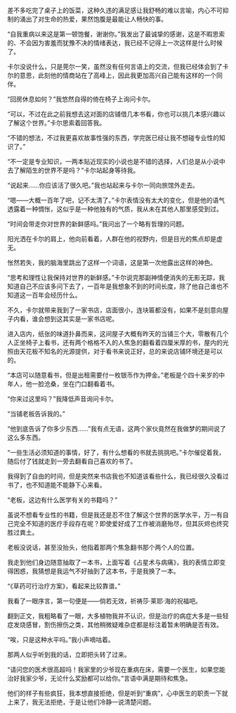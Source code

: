 差不多吃完了桌子上的饭菜，这种久违的满足感让我舒畅的难以言喻，内心不可抑制的涌出了对生命的热爱，果然饱腹是最能让人畅快的事。

“自我重病以来这是第一顿饱餐，谢谢你。”我发出了最诚挚的感谢，这是不暇思索的、不会因为害羞而犹豫不决的情绪表达，我已经不记得上一次这样是什么时候了。

卡尔没说什么，只是莞尔一笑，虽然没有任何言语上的交流，但我已经体会到了卡尔的意思，此刻他的情商站在了高峰上，因此我更加高兴自己能有这样的一个同伴。

“回房休息如何？”我悠然自得的倚在椅子上询问卡尔。

“可以，不过在此之前我想去这对面的店铺借几本书看，你也可以挑几本感兴趣以了解这个世界。”卡尔思索着回答我。

“不错的想法，不过我更喜欢故事性强的东西，学完医已经让我不想碰专业性的知识了。”

“不一定是专业知识，一两本贴近现实的小说也是不错的选择，人们总是从小说中去了解陌生的世界不是吗？”卡尔站起身等待我。

“说起来……你应该活了很久吧。”我也站起来与卡尔一同向旅馆外走去。

“嗯——大概一百年了吧，记不太清了。”卡尔表情没有太大的变化，但是他的语气透露着一种惆怅，这似乎是一种他独有的气质，我从未在其他人那里感受到过。

“时间会带走你对世界的新鲜感吗。”我问出了一个略有哲理的问题。

阳光洒在卡尔的肩上，他向前看着，人群在他的视野内，但是目光的焦点却是虚无。

怅然若失，我的脑海里跳出了这样一个词语，这是第一次他露出这样的神色。

“思考和理性让我保持对世界的新鲜感。”卡尔说完那副神情便消失的无影无踪，我知道自己不应该多问下去了，一百年是我想象不到的时间长度，除了他自己谁也不知道这一百年会经历什么。

不久，卡尔就带来我到了一家书店，店面很小，连块匾都没有，如果不是刻意向屋子内看，谁会想到这其实是一家书店呢。

进入店内，纸张的味道扑鼻而来，这间屋子大概有昨天的当铺三个大，零散有几个人正坐椅子上看书，还有两个格格不入的人焦急的翻看着四厘米厚的书，屋内的光照由天花板不知名的光源提供，对于看书来说正好，总的来说店铺环境还是可以的。

“本店可以随意看书，但是出租需要付一枚银币作为押金。”老板是个四十来岁的中年人，他一脸沧桑，坐在门口翻看着书。

“你来过这里吗？”我降低声音询问卡尔。

“当铺老板告诉我的。”

“他到底告诉了你多少东西……”我有点无语，这两个家伙竟然在我做梦的期间说了这么多东西。

“一些生活必须知道的事情，好了，有什么想看的书就去挑挑吧。”卡尔催促着我，随后付了钱就走到一旁去翻看自己喜欢的书了。

我得到了自由的时间，但是突然来书店我也不知道该看些什么，我已经很久没看过书了，也不知道能不能静下心来看。

“老板，这边有什么医学有关的书籍吗？”

虽说不想看专业性的书籍，但是我还是忍不住了解这个世界的医学水平，万一有自己完全不知道的医疗手段存在呢？即使爱好成了工作被消磨殆尽，但其灰烬也终究胜过粪土。

老板没说话，甚至没抬头，他指着那两个焦急翻书那个两个人的位置。

我走到他们身边随意抽取了一本书，上面写着《占星术与病痛》，我的表情立即变得困惑，我猜想是我运气不好抽到了这本书，于是我换了一本。

“《草药可行治疗方案》，看起来比较靠谱。”

我看了一眼序言，第一句便是——倘若无效，祈祷莎·莱耶·海的祝福吧。

翻到正文，我粗略看了一眼，大多植物我并不认识，但是治疗的病症大多是一些轻症发烧感冒，割伤擦伤之类，其他稍微疑难杂症都是标注着暂未明确是否有效。

“唉，只是这种水平吗。”我小声嘀咕着。

那两人似乎听到我的话，立即把头转了过来。

“请问您的医术很高超吗！我家里的少爷现在重病在床，需要一个医生，如果您能治好我家少爷，无论什么奖励都可以给你。”言语中满是期待和焦急。

他们的样子有些疯狂，我本想直接拒绝，但是听到“重病”，心中医生的职责一下就上来了，我无法拒绝，于是让他们冷静一说清楚问题。

